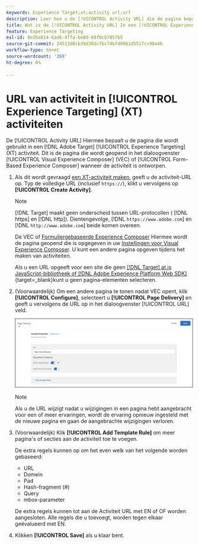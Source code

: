 ```yaml
---
keywords: Experience Target;xt;activity url;url
description: Leer hoe u de [!UICONTROL Activity URL] die de pagina bepaalt die in de test wordt gebruikt en die wanneer opent [!UICONTROL Experience Targeting] activiteit is ontworpen met [!DNL Adobe Target].
title: Wat is de [!UICONTROL Activity URL] In een [!UICONTROL Experience Targeting] (XT) Activiteit?
feature: Experience Targeting
exl-id: 8e3be814-6ad6-4ffa-be8d-68f0cb7857b5
source-git-commit: 24513d8cb39d38dcfbc74bf40961d5517cc90a4b
workflow-type: tm+mt
source-wordcount: '269'
ht-degree: 0%

---
```


# URL van activiteit in [!UICONTROL Experience Targeting] (XT) activiteiten

De [!UICONTROL Activity URL] Hiermee bepaalt u de pagina die wordt gebruikt in een [!DNL Adobe Target] [!UICONTROL Experience Targeting] (XT) activiteit. Dit is de pagina die wordt geopend in het dialoogvenster [!UICONTROL Visual Experience Composer] (VEC) of [!UICONTROL Form-Based Experience Composer] wanneer de activiteit is ontworpen.

1. Als dit wordt gevraagd [een XT-activiteit maken](/help/main/c-activities/t-experience-target/t-xt-create/xt-create.md), geeft u de activiteit-URL op. Typ de volledige URL (inclusief `https://`), klikt u vervolgens op **[!UICONTROL Create Activity]**.

   >[!NOTE]
   >
   >[!DNL Target] maakt geen onderscheid tussen URL-protocollen ( [!DNL https] en [!DNL http]). Dientengevolge, [!DNL `https://www.adobe.com`] en [!DNL `http://www.adobe.com`] beide komen overeen.
   >
   >De VEC of [Formuliergebaseerde Experience Composer](/help/main/c-experiences/form-experience-composer.md) Hiermee wordt de pagina geopend die is opgegeven in uw [Instellingen voor Visual Experience Composer](/help/main/administrating-target/visual-experience-composer-set-up.md). U kunt een andere pagina opgeven tijdens het maken van activiteiten.
   >
   >Als u een URL opgeeft voor een site die geen [[!DNL Target] at.js JavaScript-bibliotheek of [!DNL Adobe Experience Platform Web SDK]](https://experienceleague.adobe.com/docs/target-dev/developer/client-side/overview.html){target=_blank}kunt u geen pagina-elementen selecteren.

1. (Voorwaardelijk) Om een andere pagina te tonen nadat VEC opent, klik **[!UICONTROL Configure]**, selecteert u **[!UICONTROL Page Delivery]** en geeft u vervolgens de URL op in het dialoogvenster [!UICONTROL URL] veld.

   ![Dialoogvenster Pagina-aflevering](/help/main/c-activities/t-experience-target/t-xt-create/assets/url-config-new.png)

   >[!NOTE]
   >
   >Als u de URL wijzigt nadat u wijzigingen in een pagina hebt aangebracht voor een of meer ervaringen, wordt de ervaring opnieuw ingesteld met de nieuwe pagina en gaan de aangebrachte wijzigingen verloren.

1. (Voorwaardelijk) Klik **[!UICONTROL Add Template Rule]** om meer pagina&#39;s of secties aan de activiteit toe te voegen.

   De extra regels kunnen op om het even welk van het volgende worden gebaseerd:

   * URL
   * Domein
   * Pad
   * Hash-fragment (#)
   * Query
   * mbox-parameter

   De extra regels kunnen tot aan de Activiteit URL met EN of OF worden aangesloten. Alle regels die u toevoegt, worden tegen elkaar geëvalueerd met EN.

1. Klikken **[!UICONTROL Save]** als u klaar bent.
